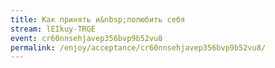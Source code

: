 ```yaml
---
title: Как принять и&nbsp;полюбить себя
stream: lEIkuy-TRGE
event: cr60nnsehjavep356bvp9b52vu8
permalink: /enjoy/acceptance/cr60nnsehjavep356bvp9b52vu8/
---
```

